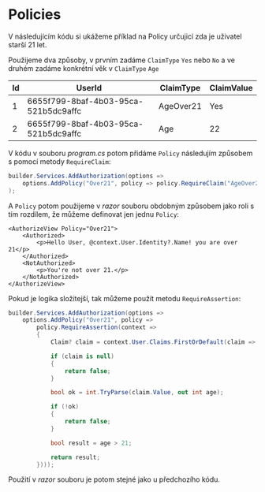 # Policies

V následujícím kódu si ukážeme příklad na Policy určujicí zda je uživatel starší 21 let. 

Použijeme dva způsoby, v prvním zadáme  ```ClaimType``` ```Yes``` nebo ```No``` a ve druhém zadáme konkrétní věk v ```ClaimType``` ```Age```

| Id | UserId                              | ClaimType | ClaimValue |
|----|-------------------------------------|-----------|------------|
| 1  |6655f799-8baf-4b03-95ca-521b5dc9affc | AgeOver21 | Yes        |
| 2  |6655f799-8baf-4b03-95ca-521b5dc9affc | Age       | 22         |

V kódu v souboru *program.cs* potom přidáme ```Policy``` následujím způsobem s pomocí metody ```RequireClaim```:

```csharp
builder.Services.AddAuthorization(options =>
    options.AddPolicy("Over21", policy => policy.RequireClaim("AgeOver21", "Yes"))
);
```

A ```Policy``` potom použijeme v *razor* souboru obdobným způsobem jako roli s tím rozdílem, že můžeme definovat jen jednu ```Policy```:

```razor
<AuthorizeView Policy="Over21">
    <Authorized>
        <p>Hello User, @context.User.Identity?.Name! you are over 21</p>
    </Authorized>
    <NotAuthorized>
        <p>You're not over 21.</p>
    </NotAuthorized>
</AuthorizeView>
```

Pokud je logika složitejší, tak můžeme použít metodu ```RequireAssertion```:

```csharp
builder.Services.AddAuthorization(options =>
    options.AddPolicy("Over21", policy =>
        policy.RequireAssertion(context =>
        {
            Claim? claim = context.User.Claims.FirstOrDefault(claim => claim.Type == "Age");

            if (claim is null)
            {
                return false;
            }

            bool ok = int.TryParse(claim.Value, out int age);

            if (!ok)
            {
                return false;
            }

            bool result = age > 21;

            return result;
        })));
```

Použití v *razor* souboru je potom stejné jako u předchozího kódu.